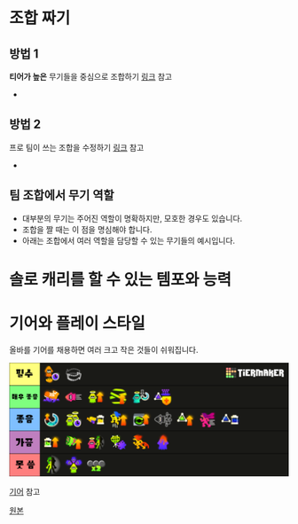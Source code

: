 # 조합 짜기

## 방법 1

**티어가 높은** 무기들을 중심으로 조합하기
[링크](https://x.com/PinkPuffyPastry/status/1842952877108756626) 참고

-

## 방법 2

프로 팀이 쓰는 조합을 수정하기
[링크](https://bsky.app/profile/pinkpuffypastry.bsky.social/post/3l5whrxj6iv26) 참고

-

## 팀 조합에서 무기 역할

- 대부분의 무기는 주어진 역할이 명확하지만, 모호한 경우도 있습니다.
- 조합을 짤 때는 이 점을 명심해야 합니다.
- 아래는 조합에서 여러 역할을 담당할 수 있는 무기들의 예시입니다.

# 솔로 캐리를 할 수 있는 템포와 능력

# 기어와 플레이 스타일

올바를 기어를 채용하면 여러 크고 작은 것들이 쉬워집니다.

![기어](./assets/abilities-kr.png)

[기어](./Abilities.md) 참고

[원본](https://docs.google.com/document/d/1rXObdEACPItTrp2CMLoPr1WbHerHFiOWIjArmmMDdoE/edit?usp=sharing)
